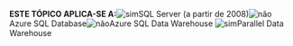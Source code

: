<Token>**ESTE TÓPICO APLICA-SE A:**![sim](media/yes.png)SQL Server (a partir de 2008)![não](media/no.png)Azure SQL Database![não](media/no.png)Azure SQL Data Warehouse ![sim](media/yes.png)Parallel Data Warehouse </Token>

